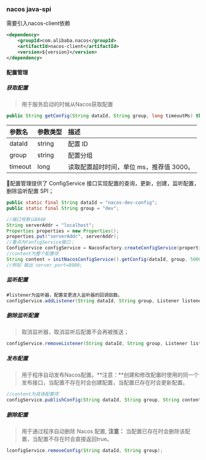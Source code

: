 ### nacos java-spi
需要引入nacos-client依赖
```xml
<dependency>
    <groupId>com.alibaba.nacos</groupId>
    <artifactId>nacos-client</artifactId>
    <version>${version}</version>
</dependency>
```
#### 配置管理

##### 获取配置

> 用于服务启动的时候从Nacos获取配置

```java
public String getConfig(String dataId, String group, long timeoutMs) throws NacosException;
```

| 参数名  | 参数类型 | 描述                                     |
| :------ | :------- | :--------------------------------------- |
| dataId  | string   | 配置 ID                                  |
| group   | string   | 配置分组                                 |
| timeout | long     | 读取配置超时时间，单位 ms，推荐值 3000。 |

🔴配置管理提供了 ConfigService 接口实现配置的查询，更新，创建，监听配置，删除监听配置 SPI；

```java
public static final String dataId = "nacos-dev-config";
public static final String group = "dev";

//端口号默认8848
String serverAddr = "localhost";
Properties properties = new Properties();
properties.put("serverAddr", serverAddr);
//重点为ConfigService接口；
ConfigService configService = NacosFactory.createConfigService(properties);
//content为整个配置项
String content = initNacosConfigService().getConfig(dataId, group, 5000);
//例如 输出 server.port=8080;

```

##### 监听配置

```java
#listener为监听器，配置变更进入监听器的回调函数。
configService.addListener(String dataId, String group, Listener listener);
```

##### 删除监听配置

> 取消监听器，取消监听后配置不会再被推送；

```java
configService.removeListener(String dataId, String group, Listener listener);
```

##### 发布配置

> 用于程序自动发布Nacos配置。**注意：**创建和修改配置时使用的同一个发布接口，当配置不存在时会创建配置，当配置已存在时会更新配置。

```java
//content为具体配置项
configService.publishConfig(String dataId, String group, String content);
```

##### 删除配置

> 用于通过程序自动删除 Nacos 配置, **注意：** 当配置已存在时会删除该配置，当配置不存在时会直接返回true。

```java
lconfigService.removeConfig(String dataId, String group);
```

